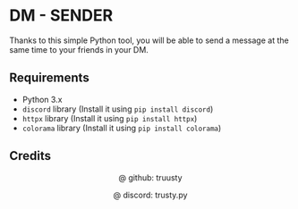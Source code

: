 # DM - SENDER

Thanks to this simple Python tool, you will be able to send a message at the same time to your friends in your DM.

## Requirements
- Python 3.x
- `discord` library (Install it using `pip install discord`)
- `httpx` library (Install it using `pip install httpx`)
- `colorama` library (Install it using `pip install colorama`)

## Credits

<p align="center"> @ github: truusty </p>
<p align="center"> @ discord: trusty.py </p>

